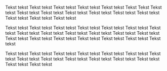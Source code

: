 Tekst tekst Tekst tekst  Tekst tekst  Tekst tekst  Tekst tekst Tekst Tekst
Tekst tekst Tekst tekst  Tekst tekst  Tekst tekst  Tekst tekst 
Tekst tekst Tekst tekst  Tekst tekst  Tekst tekst  Tekst tekst 

Tekst tekst Tekst tekst  Tekst tekst  Tekst tekst  Tekst tekst 
Tekst tekst Tekst tekst  Tekst tekst  Tekst tekst  Tekst tekst 
Tekst tekst Tekst tekst  Tekst tekst  Tekst tekst  Tekst tekst 
Tekst tekst Tekst tekst  Tekst tekst  Tekst tekst  Tekst tekst 

Tekst tekst Tekst tekst  Tekst tekst  Tekst tekst  Tekst tekst 
Tekst tekst Tekst tekst  Tekst tekst  Tekst tekst  Tekst tekst 
Tekst tekst Tekst tekst  Tekst tekst  Tekst tekst  Tekst tekst 
